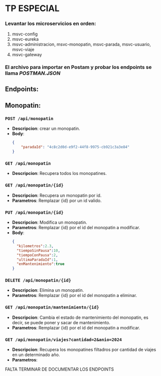 # TP ESPECIAL

### Levantar los microservicios en orden:
1. msvc-config
2. msvc-eureka
3. msvc-administracion, msvc-monopatin, msvc-parada, msvc-usuario, msvc-viaje
4. msvc-gateway

### El archivo para importar en Postam y probar los endpoints se llama _POSTMAN.JSON_

## Endpoints:

## Monopatin:

### `POST /api/monopatin`
- **Descripcion**: crear un monopatin.
- **Body**:
    ```json
    {
        "paradaId": "4c8c2d0d-e9f2-44f8-9975-cb921c3a3e84"
    }
    ```

### `GET /api/monopatin`
- **Descripcion**: Recupera todos los monopatines.

### `GET /api/monopatin/{id}`
- **Descripcion**: Recupera un monopatin por id.
- **Parametros**: Remplazar {id} por un id valido.

### `PUT /api/monopatin/{id}`
- **Descripcion**: Modifica un monopatin.
- **Parametros**: Remplazar {id} por el id del monopatin a modificar.
- **Body**:
    ```json
    {
      "kilometros":2.3,
      "tiempoSinPausa":10,
      "tiempoConPausa":2,
      "ultimaParadaId":1,
      "enMantenimiento":true
    }
    ```

### `DELETE /api/monopatin/{id}`
- **Descripcion**: Elimina un monopatin.
- **Parametros**: Remplazar {id} por el id del monopatin a eliminar.

### `GET /api/monopatin/mantenimiento/{id}`
- **Descripcion**: Cambia el estado de mantenimiento del monopatin, es decir, se puede poner y sacar de mantenimiento.
- **Parametros**: Remplazar {id} por el id del monopatin a modificar.

### `GET /api/monopatin/viajes?cantidad=2&anio=2024`
- **Descripcion**: Recupera los monopatines filtadros por cantidad de viajes en un determinado año.
- **Parametros**: 

FALTA TERMINAR DE DOCUMENTAR LOS ENDPOINTS